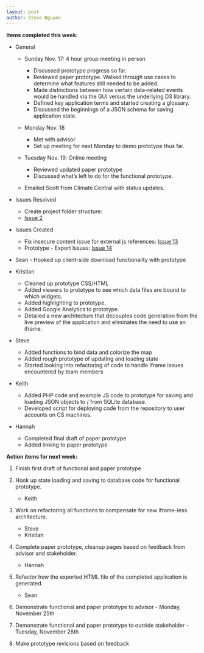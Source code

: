 ```yaml
---
layout: post
author: Steve Nguyen
---
```


**Items completed this week:**

* General

	* Sunday Nov. 17: 4 hour group meeting in person
	
		* Discussed prototype progress so far.
		* Reviewed paper prototype. Walked through use cases to determine what features still needed to be added.
		* Made distinctions between how certain data-related events would be handled via the GUI versus the underlying D3 library.
		* Defined key application terms and started creating a glossary.
		* Discussed the beginnings of a JSON schema for saving application state.
	* Monday Nov. 18
		* Met with advisor 
		* Set up meeting for next Monday to demo prototype thus far.
	* Tuesday Nov. 19: Online meeting
		* Reviewed updated paper prototype
		* Discussed what’s left to do for the functional prototype.
	* Emailed Scott from Climate Central with status updates.
* Issues Resolved
  * Create project folder structure: 
  * [Issue 2](https://github.com/KSHSK/WAVED/issues/2)
* Issues Created
  * Fix insecure content issue for external js references: [Issue 13](https://github.com/KSHSK/WAVED/issues/13)
  * Prototype - Export Issues: [Issue 14](https://github.com/KSHSK/WAVED/issues/14)
* Sean - Hooked up client-side download functionality with prototype
* Kristian
  * Cleaned up prototype CSS/HTML
  * Added viewers to prototype to see which data files are bound to which widgets.
  * Added highlighting to prototype.
  * Added Google Analytics to prototype.
  * Detailed a new architecture that decouples code generation from the live preview of the application and eliminates the need to use an iframe.
* Steve
  * Added functions to bind data and colorize the map
  * Added rough prototype of updating and loading state
  * Started looking into refactoring of code to handle iframe issues encountered by team members
* Keith
  * Added PHP code and example JS code to prototype for saving and loading JSON objects to / from SQLite database.
  * Developed script for deploying code from the repository to user accounts on CS machines.
* Hannah
  * Completed final draft of paper prototype
  * Added linking to paper prototype

**Action items for next week:**

1. Finish first draft of functional and paper prototype
2. Hook up state loading and saving to database code for functional prototype. 

	* Keith
3. Work on refactoring all functions to compensate for new iframe-less architecture.

	* Steve
	* Kristian
4. Complete paper prototype, cleanup pages based on feedback from advisor and stakeholder.

	* Hannah
5. Refactor how the exported HTML file of the completed application is generated.

	* Sean
6. Demonstrate functional and paper prototype to advisor - Monday, November 25th
7. Demonstrate functional and paper prototype to outside stakeholder - Tuesday, November 26th
8. Make prototype revisions based on feedback


